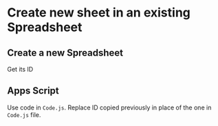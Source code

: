 # Create new sheet in an existing Spreadsheet

## Create a new Spreadsheet

Get its ID

## Apps Script

Use code in `Code.js`. Replace ID copied previously in place of the one in `Code.js` file.